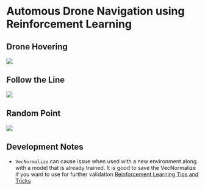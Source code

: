 # Automous Drone Navigation using Reinforcement Learning

## Drone Hovering
![](Images/sac_drone_hover.gif)

## Follow the Line
![](Images/sac_drone_follow.gif)

## Random Point 
![](Images/sac_drone_random.gif)

## Development Notes
- `VecNormalize`  can cause issue when used with a new environment along with a model that is already trained. It is good to save the VecNormalize if you want to use for further validation [Reinforcement Learning Tips and Tricks](https://stable-baselines3.readthedocs.io/en/master/guide/rl_tips.html)

